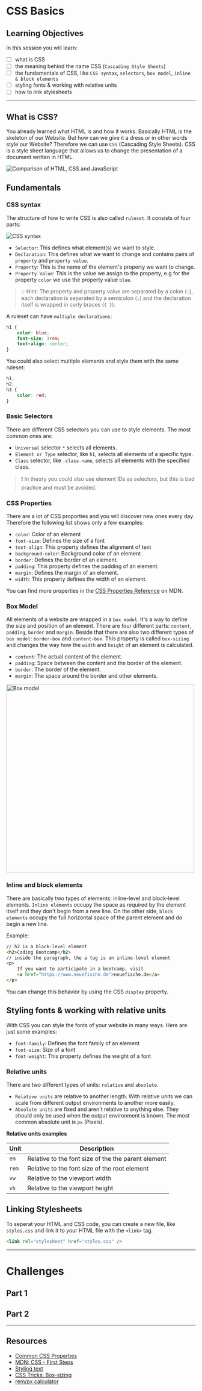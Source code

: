 # CSS Basics

## Learning Objectives

In this session you will learn:

- [ ] what is CSS
- [ ] the meaning behind the name CSS (`Cascading Style Sheets`)
- [ ] the fundamentals of CSS, like `CSS syntax`, `selectors`, `box model`,
      `inline & block elements`
- [ ] styling fonts & working with relative units
- [ ] how to link stylesheets

---

## What is CSS?

You already learned what HTML is and how it works. Basically HTML is the skeleton of our Website.
But how can we give it a dress or in other words style our Website? Therefore we can use `CSS`
(Cascading Style Sheets). CSS is a style sheet language that allows us to change the presentation of
a document written in HTML.

![Comparison of HTML, CSS and JavaScript](assets/animated-gif-for-comparison.gif)

## Fundamentals

### CSS syntax

The structure of how to write CSS is also called `ruleset`. It consists of four parts:

![CSS syntax](assets/css-syntax.png)

- `Selector`: This defines what element(s) we want to style.
- `Declaration`: This defines what we want to change and contains pairs of `property` and
  `property value`.
- `Property`: This is the name of the element's property we want to change.
- `Property Value`: This is the value we assign to the property, e.g for the property `color` we use
  the property value `blue`.

> 💡 Hint: The property and property value are separated by a colon (`:`), each declaration is
> separated by a semicolon (`;`) and the declaration itself is wrapped in curly braces (`{ }`).

A ruleset can have `multiple declarations`:

```css
h1 {
	color: blue;
	font-size: 3rem;
	text-align: center;
}
```

You could also select multiple elements and style them with the same ruleset:

```css
h1,
h2,
h3 {
	color: red;
}
```

### Basic Selectors

There are different CSS selectors you can use to style elements. The most common ones are:

- `Universal` selector `*` selects all elements.
- `Element or Type` selector, like `h1`, selects all elements of a specific type.
- `Class` selector, like `.class-name`, selects all elements with the specified class.

> ❗️ In theory you could also use element IDs as selectors, but this is bad practice and must be
> avoided.

### CSS Properties

There are a lot of CSS proporties and you will discover new ones every day. Therefore the following
list shows only a few examples:

- `color`: Color of an element
- `font-size`: Defines the size of a font
- `text-align`: This property defines the alignment of text
- `background-color`: Background color of an element
- `border`: Defines the border of an element.
- `padding`: This property defines the padding of an element.
- `margin`: Defines the margin of an element.
- `width`: This property defines the width of an element.

You can find more properties in the
[CSS Properties Reference](https://developer.mozilla.org/en-US/docs/Web/CSS/Reference#index) on MDN.

### Box Model

All elements of a website are wrapped in a `box model`. It's a way to define the size and position
of an element. There are four different parts: `content`, `padding`, `border` and `margin`. Beside
that there are also two different types of `box model`: `border-box` and `content-box`. This
property is called `box-sizing` and changes the way how the `width` and `height` of an element is
calculated.

- `content`: The actual content of the element.
- `padding`: Space between the content and the border of the element.
- `border`: The border of the element.
- `margin`: The space around the border and other elements.

<img src="./assets/box-model.png" width="500" alt="Box model">

### Inline and block elements

There are basically two types of elements: inline-level and block-level elements. `Inline elements`
occupy the space as required by the element itself and they don't begin from a new line. On the
other side, `block elements` occupy the full horizontal space of the parent element and do begin a
new line.

Example:

```html
// h2 is a block-level element
<h2>Coding Bootcamp</h2>
// inside the paragraph, the a tag is an inline-level element
<p>
	If you want to participate in a bootcamp, visit
	<a href="https://www.neuefische.de">neuefische.de</a>
</p>
```

You can change this behavior by using the CSS `display` property.

## Styling fonts & working with relative units

With CSS you can style the fonts of your website in many ways. Here are just some examples:

- `font-family`: Defines the font family of an element
- `font-size`: Size of a font
- `font-weight`: This property defines the weight of a font

### Relative units

There are two different types of units: `relative` and `absolute`.

- `Relative units` are relative to another length. With relative units we can scale from different
  output environments to another more easily.
- `Absolute units` are fixed and aren't relative to anything else. They should only be used when the
  output environment is known. The most common absolute unit is `px` (Pixels).

**Relative units examples**

| Unit  | Description                                         |
| ----- | --------------------------------------------------- |
| `em`  | Relative to the font size of the the parent element |
| `rem` | Relative to the font size of the root element       |
| `vw`  | Relative to the viewport width                      |
| `vh`  | Relative to the viewport height                     |

## Linking Stylesheets

To seperat your HTML and CSS code, you can create a new file, like `styles.css` and link it to your
HTML file with the `<link>` tag.

```html
<link rel="stylesheet" href="styles.css" />
```

---

# Challenges

## Part 1

## Part 2

---

## Resources

- [Common CSS Properties](https://developer.mozilla.org/en-US/docs/Web/CSS/CSS_Properties_Reference)
- [MDN: CSS - First Steps](https://developer.mozilla.org/en-US/docs/Learn/CSS/First_steps)
- [Styling text](https://developer.mozilla.org/en-US/docs/Learn/CSS/Styling_text)
- [CSS Tricks: Box-sizing](https://css-tricks.com/box-sizing/)
- [rem/px calculator](https://nekocalc.com/de/px-zu-rem-umrechner)
